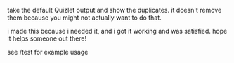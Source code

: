 take the default Quizlet output and show the duplicates. it doesn't remove them because you might not actually want to do that.

i made this because i needed it, and i got it working and was satisfied. hope it helps someone out there!

see /test for example usage
